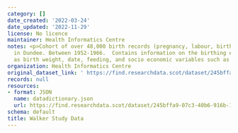 ```yaml
---
category: []
date_created: '2022-03-24'
date_updated: '2022-11-29'
license: No licence
maintainer: Health Informatics Centre
notes: <p>Cohort of over 48,000 birth records (pregnancy, labour, birth and care)
  in Dundee. Between 1952-1966.  Contains information on the birthing events such
  as birth weight, date, feeding, and socio economic variables such as parent occupation.</p>
organization: Health Informatics Centre
original_dataset_link: ' https://find.researchdata.scot/dataset/245bffa9-07c3-40b6-916b-161062cdf674'
records: null
resources:
- format: JSON
  name: datadictionary.json
  url: https://find.researchdata.scot/dataset/245bffa9-07c3-40b6-916b-161062cdf674/resource/245bffa9-07c3-40b6-916b-161062cdf674/download/datadictionary.json
schema: default
title: Walker Study Data
---
```

